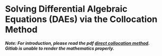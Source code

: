 # Solving Differential Algebraic Equations (DAEs) via the Collocation Method

**_Note: For introduction, please read the pdf [direct collocation method](https://github.com/lousydropout/differential-algebraic-equation-solver/blob/master/direct%20collocation%20method.pdf). Gitlab is unable to render the mathematics properly._**
